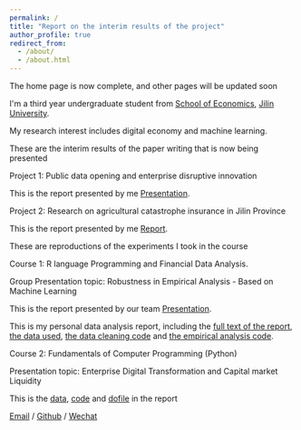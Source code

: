 ```yaml
---
permalink: /
title: "Report on the interim results of the project"
author_profile: true
redirect_from: 
  - /about/
  - /about.html
---
```

The home page is now complete, and other pages will be updated soon

I'm a third year undergraduate student from [School of Economics](https://jjxy.jlu.edu.cn/), [Jilin University](https://www.jlu.edu.cn/). 

My research interest includes digital economy and machine learning.

These are the interim results of the paper writing that is now being presented

Project 1: Public data opening and enterprise disruptive innovation

  This is the report presented by me [Presentation](../files/Slide.pdf).

Project 2: Research on agricultural catastrophe insurance in Jilin Province

  This is the report presented by me [Report](../files/Report.pdf).

These are reproductions of the experiments I took in the course

Course 1: R language Programming and Financial Data Analysis. 

  Group Presentation topic: Robustness in Empirical Analysis - Based on Machine Learning

  This is the report presented by our team [Presentation](../files/Presentation.pdf).

  This is my personal data analysis report, including the [full text of the report](../files/数据分析报告.pdf), [the data used](../files/实验数据.xlsx), [the data cleaning code](../files/数据清洗.R) and [the empirical analysis code](../files/实证分析.R).

Course 2: Fundamentals of Computer Programming (Python)

  Presentation topic: Enterprise Digital Transformation and Capital market Liquidity

  This is the [data](../files/PyData.csv), [code](../files/PyReport.py) and [dofile](../files/PyReport) in the report

[Email](mailto:zhousr2421@mails.jlu.edu.cn) / [Github](https://github.com/SR6688) / [Wechat](../images/wechat.jpg)
